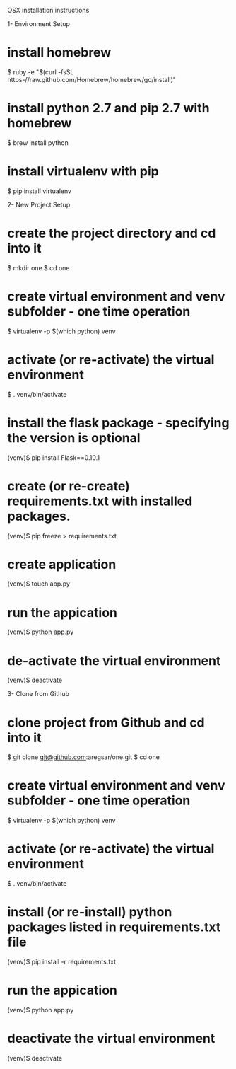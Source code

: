 
OSX installation instructions


1- Environment Setup

# install homebrew
$ ruby -e "$(curl -fsSL https-//raw.github.com/Homebrew/homebrew/go/install)"

# install python 2.7 and pip 2.7 with homebrew
$ brew install python

# install virtualenv with pip
$ pip install virtualenv


2- New Project Setup

# create the project directory and cd into it
$ mkdir one
$ cd one

# create virtual environment and venv subfolder - one time operation
$ virtualenv -p $(which python) venv

# activate (or re-activate) the virtual environment
$ . venv/bin/activate

# install the flask package - specifying the version is optional
(venv)$ pip install Flask==0.10.1

# create (or re-create) requirements.txt with installed packages.
(venv)$ pip freeze > requirements.txt

# create application
(venv)$ touch app.py

# run the appication
(venv)$ python app.py

# de-activate the virtual environment
(venv)$ deactivate



3- Clone from Github

# clone project from Github and cd into it
$ git clone git@github.com:aregsar/one.git
$ cd one

# create virtual environment and venv subfolder - one time operation
$ virtualenv -p $(which python) venv

# activate (or re-activate) the virtual environment
$ . venv/bin/activate

# install (or re-install) python packages listed in requirements.txt file
(venv)$ pip install -r requirements.txt

# run the appication
(venv)$ python app.py

# deactivate the virtual environment
(venv)$ deactivate

